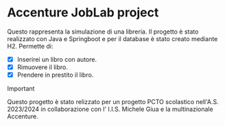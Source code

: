 # Accenture JobLab project

Questo rappresenta la simulazione di una libreria. Il progetto è stato realizzato con Java e Springboot e per il database è stato creato mediante H2.
Permette di:
- [x] Inserirei un libro con autore.
- [x] Rimuovere il libro.
- [x] Prendere in prestito il libro.

> [!IMPORTANT]
> Questo progetto è stato relizzato per un progetto PCTO scolastico nell'A.S. 2023/2024 in collaborazione con l' I.I.S. Michele Giua e la multinazionale Accenture.
